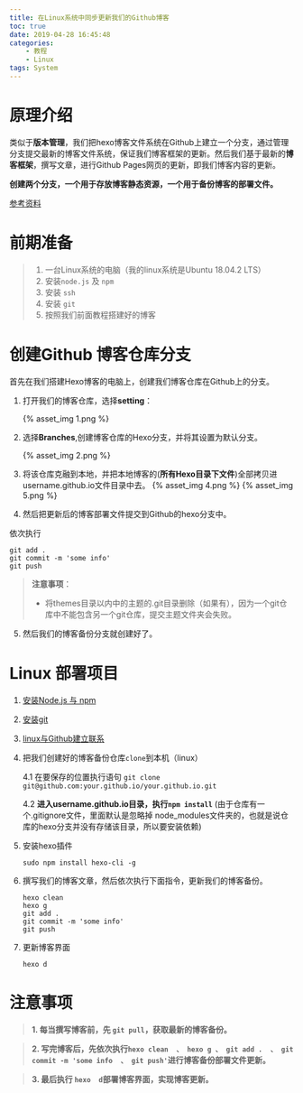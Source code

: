 ```yaml
---
title: 在Linux系统中同步更新我们的Github博客
toc: true
date: 2019-04-28 16:45:48
categories: 
    - 教程
    - Linux 
tags: System
---
```

# 原理介绍
类似于**版本管理**，我们把hexo博客文件系统在Github上建立一个分支，通过管理分支提交最新的博客文件系统，保证我们博客框架的更新。然后我们基于最新的**博客框架**，撰写文章，进行Github Pages网页的更新，即我们博客内容的更新。

**创建两个分支，一个用于存放博客静态资源，一个用于备份博客的部署文件。**

[参考资料](https://www.jianshu.com/p/0b1fccce74e0)

# 前期准备

>1. 一台Linux系统的电脑（我的linux系统是Ubuntu 18.04.2 LTS）
>2. 安装`node.js` 及 `npm`
>3. 安装 `ssh`
>4. 安装 `git`
>5. 按照我们前面教程搭建好的博客

# 创建Github 博客仓库分支

首先在我们搭建Hexo博客的电脑上，创建我们博客仓库在Github上的分支。

1. 打开我们的博客仓库，选择**setting**：

    {% asset_img  1.png %}

2. 选择**Branches**,创建博客仓库的Hexo分支，并将其设置为默认分支。

    {% asset_img  2.png %}

3. 将该仓库克融到本地，并把本地博客的(**所有Hexo目录下文件**)全部拷贝进username.github.io文件目录中去。
{% asset_img  4.png %}
{% asset_img  5.png %}

4. 然后把更新后的博客部署文件提交到Github的hexo分支中。


依次执行
```
git add .
git commit -m 'some info'
git push
```
>**注意事项**：
>* 将themes目录以内中的主题的.git目录删除（如果有），因为一个git仓库中不能包含另一个git仓库，提交主题文件夹会失败。

5. 然后我们的博客备份分支就创建好了。

# Linux 部署项目


1. [安装Node.js 与 npm](https://www.cnblogs.com/xiyuan2016/p/7878304.html)

2. [安装git](https://www.cnblogs.com/lxm20145215----/p/5905765.html)

3. [linux与Github建立联系](https://blog.csdn.net/angus_01/article/details/80118088)

4. 把我们创建好的博客备份仓库`clone`到本机（linux）

    4.1 在要保存的位置执行语句 `git clone git@github.com:your.github.io/your.github.io.git`

    4.2 **进入username.github.io目录，执行`npm install`** (由于仓库有一个.gitignore文件，里面默认是忽略掉 node_modules文件夹的，也就是说仓库的hexo分支并没有存储该目录，所以要安装依赖)

5. 安装hexo插件

    `sudo npm install hexo-cli -g`

6. 撰写我们的博客文章，然后依次执行下面指令，更新我们的博客备份。

    ```
    hexo clean
    hexo g
    git add .
    git commit -m 'some info'
    git push
    ```
7. 更新博客界面

    `hexo d`
    
# 注意事项

>**1. 每当撰写博客前，先 `git pull`，获取最新的博客备份。**

>**2. 写完博客后，先依次执行`hexo clean  、 hexo g 、 git add .  、 git commit -m 'some info  、 git push'`进行博客备份部署文件更新。**

>**3. 最后执行 `hexo  d`部署博客界面，实现博客更新。** 